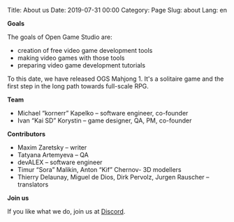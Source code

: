 Title: About us
Date: 2019-07-31 00:00
Category: Page
Slug: about
Lang: en

**Goals**

The goals of Open Game Studio are:

* creation of free video game development tools
* making video games with those tools
* preparing video game development tutorials

To this date, we have released OGS Mahjong 1. It's a solitaire game and the
first step in the long path towards full-scale RPG.

**Team**

* Michael “kornerr” Kapelko – software engineer, co-founder
* Ivan “Kai SD” Korystin – game designer, QA, PM, co-founder

**Contributors**

* Maxim Zaretsky – writer
* Tatyana Artemyeva – QA
* devALEX – software engineer
* Timur “Sora” Malikin, Anton “Kif” Chernov- 3D modellers
* Thierry Delaunay, Miguel de Dios, Dirk Pervolz, Jurgen Rauscher – translators

**Join us**

If you like what we do, join us at [Discord][discord].

[discord]: https://discord.gg/3A6THQabNf
